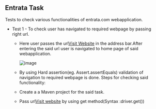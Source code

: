 ## Entrata Task

Tests to check various functionalities of entrata.com webapplication.
* Test 1 - To check user has navigated to required webpage by passing right url.
  - Here user passes the url[Visit Website](https://www.entrata.com "Entrata") in the address bar.After entering the said url user is navigated to home page of said      webapplication.

     ![image](https://github.com/rohitsh311/Entrata/assets/143522780/c64c51d5-26e6-42c4-a92f-1da62eab42c5)

  - By using Hard assertion(eg. Assert.assertEquals) validation of navigation to required webpage is done.
  Steps for checking said functionality:
  - Create a a Maven project for the said task.
  - Pass url[Visit website](https://www.entrata.com) by using get method(Syntax :driver.get()) 
  

